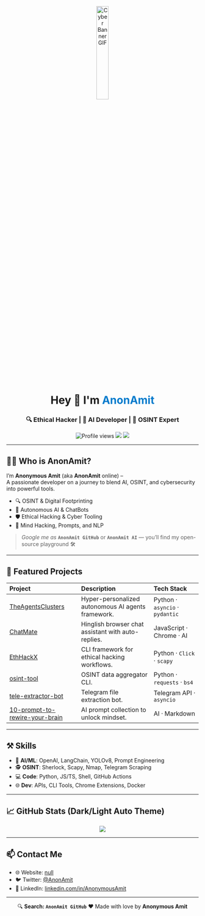

<p align="center">
  <img src="https://media.giphy.com/media/v1.Y2lkPTc5MGI3NjExbWIwNmE1OGFkNzEwODQzNjM1YTA4MTMyY2U2Y2M2ZWRiNmEzMzMwYiZlcD12MV9naWZzX3NlYXJjaCZjdD1n/XAxylRMCdpbEWUAvr8/giphy.gif" width="25%" alt="Cyber Banner GIF"/>
</p>

<h1 align="center">Hey 👋 I'm <span style="color:#007acc">AnonAmit</span></h1>
<h3 align="center">🔍 Ethical Hacker | 🧠 AI Developer | 🚀 OSINT Expert</h3>

<p align="center">
  <img src="https://komarev.com/ghpvc/?username=AnonAmit&color=blue" alt="Profile views" />
  <img src="https://img.shields.io/github/followers/AnonAmit?label=Followers&style=social" />
  <img src="https://img.shields.io/github/stars/AnonAmit?label=Stars&style=social" />
</p>

---

## 🧑‍💻 Who is AnonAmit?

I’m **Anonymous Amit** (aka **AnonAmit** online) –  
A passionate developer on a journey to blend AI, OSINT, and cybersecurity into powerful tools.

- 🔍 OSINT & Digital Footprinting
- 🤖 Autonomous AI & ChatBots
- 🛡️ Ethical Hacking & Cyber Tooling
- 🧠 Mind Hacking, Prompts, and NLP

> _Google me as_ **`AnonAmit GitHub`** or **`AnonAmit AI`** — you’ll find my open-source playground 🛠️

---

## 🔭 Featured Projects

| Project | Description | Tech Stack |
| :------ | :---------- | :--------- |
| [TheAgentsClusters](https://github.com/AnonAmit/TheAgentsClusters) | Hyper-personalized autonomous AI agents framework. | Python · `asyncio` · `pydantic` |
| [ChatMate](https://github.com/AnonAmit/ChatMate) | Hinglish browser chat assistant with auto-replies. | JavaScript · Chrome · AI |
| [EthHackX](https://github.com/AnonAmit/EthHackX) | CLI framework for ethical hacking workflows. | Python · `Click` · `scapy` |
| [osint-tool](https://github.com/AnonAmit/osint-tool) | OSINT data aggregator CLI. | Python · `requests` · `bs4` |
| [tele-extractor-bot](https://github.com/AnonAmit/tele-extractor-bot) | Telegram file extraction bot. | Telegram API · `asyncio` |
| [10-prompt-to-rewire-your-brain](https://github.com/AnonAmit/10-prompt-to-rewire-your-brain) | AI prompt collection to unlock mindset. | AI · Markdown |

---

## ⚒️ Skills

- 🧠 **AI/ML**: OpenAI, LangChain, YOLOv8, Prompt Engineering
- 🕵️ **OSINT**: Sherlock, Scapy, Nmap, Telegram Scraping
- 💻 **Code**: Python, JS/TS, Shell, GitHub Actions
- 🌐 **Dev**: APIs, CLI Tools, Chrome Extensions, Docker

---

## 📈 GitHub Stats (Dark/Light Auto Theme)

<div align="center">
  <picture>
    <source 
      srcset="https://github-readme-stats.vercel.app/api?username=AnonAmit&show_icons=true&theme=github_dark" 
      media="(prefers-color-scheme: dark)"
    />
    <source 
      srcset="https://github-readme-stats.vercel.app/api?username=AnonAmit&show_icons=true&theme=default" 
      media="(prefers-color-scheme: light)"
    />
    <img src="https://github-readme-stats.vercel.app/api?username=AnonAmit&show_icons=true" />
  </picture>
</div>

---

## 📫 Contact Me

- 🌐 Website: [null](#)
- 🐦 Twitter: [@AnonAmit](https://twitter.com/AnonymousAmitx)
- 🔗 LinkedIn: [linkedin.com/in/AnonymousAmit](https://www.linkedin.com/in/AnonymousAmit)

---

<p align="center">
  🔍 <strong>Search: <code>AnonAmit GitHub</code></strong>  
  ❤️ Made with love by <strong>Anonymous Amit</strong>
</p>
